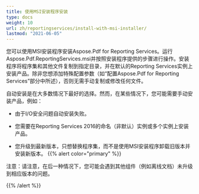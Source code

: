 ```yaml
---
title: 使用MSI安装程序安装
type: docs
weight: 10
url: zh/reportingservices/install-with-msi-installer/
lastmod: "2021-06-05"
---
```


您可以使用MSI安装程序安装Aspose.Pdf for Reporting Services。运行Aspose.Pdf.ReportingServices.msi并按照安装程序提供的步骤进行操作。安装程序将程序集和其他文件复制到指定目录，并在默认的Reporting Services实例上安装产品。除非您想添加特殊配置参数（如“配置Aspose.Pdf for Reporting Services”部分中所述），否则无需手动复制或修改任何文件。

自动安装是在大多数情况下最好的选择。然而，在某些情况下，您可能需要手动安装产品，例如：

- 由于I/O安全问题自动安装失败。
- 您需要在Reporting Services 2016的命名（非默认）实例或多个实例上安装产品。

- 您升级到最新版本，只想替换程序集，而不是使用MSI安装程序卸载旧版本并安装新版本。
{{% alert color="primary" %}}

注意：请注意，在后一种情况下，您可能会遇到其他组件（例如离线文档）未升级到相应版本的问题。

{{% /alert %}}